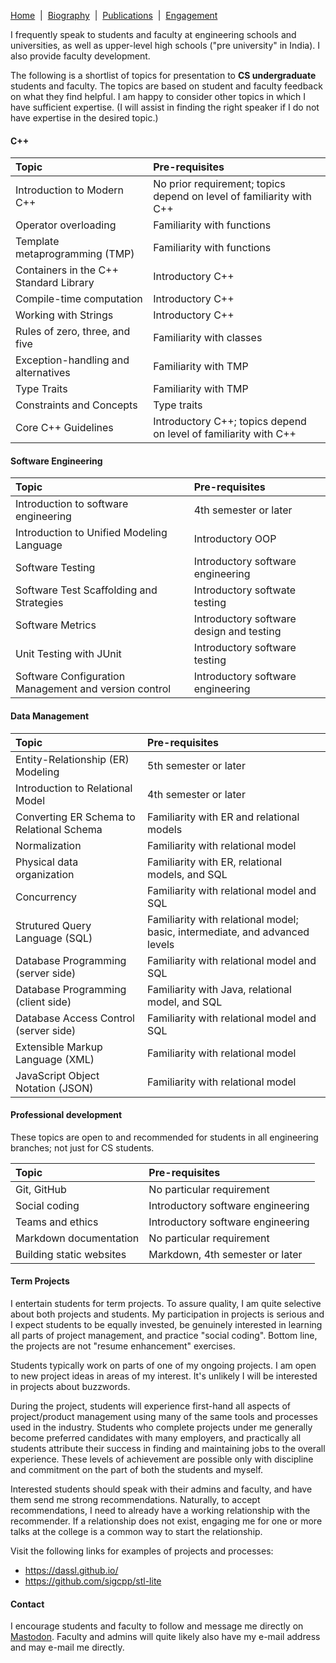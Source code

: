 [Home](/)&nbsp;&nbsp;\|&nbsp;&nbsp;[Biography](/bio)&nbsp;&nbsp;\|&nbsp;&nbsp;[Publications](/pubs)&nbsp;&nbsp;\|&nbsp;&nbsp;[Engagement](/engagement)

I frequently speak to students and faculty at engineering schools and universities, as well as upper-level
high schools ("pre university" in India). I also provide faculty development.

The following is a shortlist of topics for presentation to **CS undergraduate** students and faculty.
The topics are based on student and faculty feedback on what they find helpful. I am happy
to consider other topics in which I have sufficient expertise. (I will assist in finding the right
speaker if I do not have expertise in the desired topic.)


#### C++

Topic | Pre-requisites
:---- | :-------------
Introduction to Modern C++ | No prior requirement; topics depend on level of familiarity with C++
Operator overloading | Familiarity with functions
Template metaprogramming (TMP) | Familiarity with functions
Containers in the C++ Standard Library | Introductory C++
Compile-time computation | Introductory C++
Working with Strings | Introductory C++
Rules of zero, three, and five | Familiarity with classes
Exception-handling and alternatives | Familiarity with TMP
Type Traits | Familiarity with TMP
Constraints and Concepts | Type traits
Core C++ Guidelines | Introductory C++; topics depend on level of familiarity with C++


#### Software Engineering

Topic | Pre-requisites
:---- | :-------------
Introduction to software engineering | 4th semester or later
Introduction to Unified Modeling Language | Introductory OOP
Software Testing | Introductory software engineering
Software Test Scaffolding and Strategies | Introductory softwate testing
Software Metrics | Introductory software design and testing
Unit Testing with JUnit | Introductory software testing
Software Configuration Management and version control | Introductory software engineering


#### Data Management

Topic | Pre-requisites
:---- | :-------------
Entity-Relationship (ER) Modeling | 5th semester or later
Introduction to Relational Model | 4th semester or later
Converting ER Schema to Relational Schema | Familiarity with ER and relational models
Normalization | Familiarity with relational model
Physical data organization | Familiarity with ER, relational models, and SQL
Concurrency | Familiarity with relational model and SQL
Strutured Query Language (SQL) | Familiarity with relational model; basic, intermediate, and advanced levels
Database Programming (server side) | Familiarity with relational model and SQL
Database Programming (client side) | Familiarity with Java, relational model, and SQL
Database Access Control (server side) | Familiarity with relational model and SQL
Extensible Markup Language (XML) | Familiarity with relational model
JavaScript Object Notation (JSON) | Familiarity with relational model


#### Professional development 

These topics are open to and recommended for students in all engineering branches; not just for CS students.

Topic | Pre-requisites
:---- | :-------------
Git, GitHub | No particular requirement
Social coding | Introductory software engineering
Teams and ethics | Introductory software engineering
Markdown documentation | No particular requirement
Building static websites | Markdown, 4th semester or later


#### Term Projects

I entertain students for term projects. To assure quality, I am quite selective about both
projects and students. My participation in projects is serious and I expect students to be
equally invested, be genuinely interested in learning all parts of project management, and
practice "social coding". Bottom line, the projects are not "resume enhancement" exercises.

Students typically work on parts of one of my ongoing projects. I am open to new project ideas
in areas of my interest. It's unlikely I will be interested in projects about buzzwords.

During the project, students will experience first-hand all aspects of project/product management
using many of the same tools and processes used in the industry. Students who complete projects
under me generally become preferred candidates with many employers, and practically all students
attribute their success in finding and maintaining jobs to the overall experience. These levels
of achievement are possible only with discipline and commitment on the part of both the students
and myself.

Interested students should speak with their admins and faculty, and have them send me
strong recommendations. Naturally, to accept recommendations, I need to already have a
working relationship with the recommender. If a relationship does not exist, engaging me for
one or more talks at the college is a common way to start the relationship.

Visit the following links for examples of projects and processes: 
- https://dassl.github.io/
- https://github.com/sigcpp/stl-lite


#### Contact

I encourage students and faculty to follow and message me directly on [Mastodon](https://hachyderm.io/@smurthys).
Faculty and admins will quite likely also have my e-mail address and may e-mail me directly.
